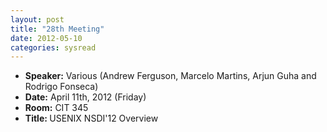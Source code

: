 ```yaml
---
layout: post
title: "28th Meeting"
date: 2012-05-10
categories: sysread
---
```


<ul>
	<li><strong>Speaker:</strong> Various (Andrew Ferguson, Marcelo Martins, Arjun Guha and Rodrigo Fonseca)</li>
	<li><strong>Date:</strong> April 11th, 2012 (Friday)</li>
	<li><strong>Room:</strong> CIT 345</li>
	<li><strong>Title: </strong>USENIX NSDI'12 Overview</li>
</ul>
